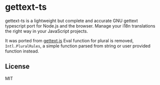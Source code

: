 # gettext-ts

gettext-ts is a lightweight but complete and accurate GNU gettext typescript
port for Node.js and the browser. Manage your i18n translations the right way in your JavaScript projects.

It was ported from [gettext.js](https://github.com/guillaumepotier/gettext.js/)
Eval function for plural is removed, `Intl.PluralRules`, a simple function parsed from string or user
provided function instead.

## License

MIT
